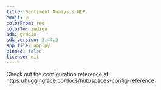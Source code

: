 ```yaml
---
title: Sentiment Analysis NLP
emoji: 🔥
colorFrom: red
colorTo: indigo
sdk: gradio
sdk_version: 3.44.3
app_file: app.py
pinned: false
license: mit
---
```


Check out the configuration reference at https://huggingface.co/docs/hub/spaces-config-reference
